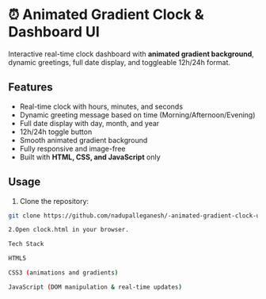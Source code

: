 # ⏰ Animated Gradient Clock & Dashboard UI

Interactive real-time clock dashboard with **animated gradient background**, dynamic greetings, full date display, and toggleable 12h/24h format.  

## Features
- Real-time clock with hours, minutes, and seconds
- Dynamic greeting message based on time (Morning/Afternoon/Evening)
- Full date display with day, month, and year
- 12h/24h toggle button
- Smooth animated gradient background
- Fully responsive and image-free
- Built with **HTML, CSS, and JavaScript** only

## Usage
1. Clone the repository:
```bash
git clone https://github.com/nadupalleganesh/-animated-gradient-clock-ui

2.Open clock.html in your browser.

Tech Stack

HTML5

CSS3 (animations and gradients)

JavaScript (DOM manipulation & real-time updates)
